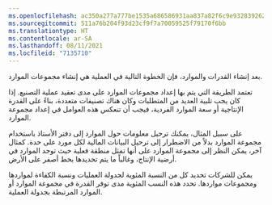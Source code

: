 ```yaml
---
ms.openlocfilehash: ac350a277a777be1535a686586931aa837a82f6c9e93283926248861f07bd89d
ms.sourcegitcommit: 511a76b204f93d23cf9f7a70059525f79170f6bb
ms.translationtype: HT
ms.contentlocale: ar-SA
ms.lasthandoff: 08/11/2021
ms.locfileid: "7135710"
---
```

بعد إنشاء القدرات والموارد، فإن الخطوة التالية في العملية هي إنشاء مجموعات الموارد.

تعتمد الطريقة التي يتم بها إعداد مجموعات الموارد على مدى تعقيد عملية التصنيع. إذا كان يجب تلبية العديد من المتطلبات وكان هناك تصنيفات متعددة، بناءً على القدرة الإنتاجية أو سعة الموارد الفردية، فيجب أن تنعكس هذه العوامل في إعداد مجموعة الموارد.

على سبيل المثال، يمكنك ترحيل معلومات حول الموارد إلى دفتر الأستاذ باستخدام مجموعة الموارد بدلاً من الاضطرار إلى ترحيل البيانات المالية لكل مورد على حدة. كمثال آخر، يمكن النظر إلى مجموعة الموارد على أنها تمثل منطقة فعلية حيث توجد الموارد في أرضية الإنتاج، وغالباً ما يتم تحديدها بخط أصفر على الأرض.

يمكن للشركات تحديد كل من النسبة المئوية لجدولة العمليات ونسبة الكفاءة لمواردها ومجموعات مواردها.
تحدد هذه النسب المئوية مدى توفر القدرة في مجموعة الموارد أو الموارد المرتبطة بجدولة العملية.
